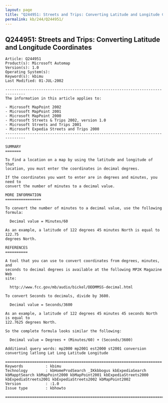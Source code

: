```yaml
---
layout: page
title: "Q244951: Streets and Trips: Converting Latitude and Longitude Coordinates"
permalink: kb/244/Q244951/
---
```


## Q244951: Streets and Trips: Converting Latitude and Longitude Coordinates

	Article: Q244951
	Product(s): Microsoft Automap
	Version(s): 1.0
	Operating System(s): 
	Keyword(s): kbimu
	Last Modified: 01-JUL-2002
	
	-------------------------------------------------------------------------------
	The information in this article applies to:
	
	- Microsoft MapPoint 2002 
	- Microsoft MapPoint 2001 
	- Microsoft MapPoint 2000 
	- Microsoft Streets & Trips 2002, version 1.0 
	- Microsoft Streets and Trips 2001 
	- Microsoft Expedia Streets and Trips 2000 
	-------------------------------------------------------------------------------
	
	SUMMARY
	=======
	
	To find a location on a map by using the latitude and longitude of that
	location, you must enter the coordinates in decimal degrees.
	
	If the coordinates you want to enter are in degrees and minutes, you need to
	convert the number of minutes to a decimal value.
	
	MORE INFORMATION
	================
	
	To convert the number of minutes to a decimal value, use the following formula:
	
	  Decimal value = Minutes/60
	
	As an example, a latitude of 122 degrees 45 minutes North is equal to 122.75
	degrees North.
	
	REFERENCES
	==========
	
	A tool that you can use to convert coordinates from degrees, minutes, and
	seconds to decimal degrees is available at the following MP2K Magazine Web
	site:
	
	  http://www.fcc.gov/mb/audio/bickel/DDDMMSS-decimal.html
	
	To convert Seconds to decimals, divide by 3600.
	
	  Decimal value = Seconds/3600
	
	As an example, a latitude of 122 degrees 45 minutes 45 seconds North is equal to
	122.7625 degrees North.
	
	So the complete formula looks similar the following:
	
	  Decimal value = Degrees + (Minutes/60) + (Seconds/3600)
	
	Additional query words: mp2000 mp2001 est2000 st2001 conversion converting latlong Lat Long Latitude Longitude
	
	======================================================================
	Keywords          : kbimu 
	Technology        : kbHomeProdSearch _IKkbbogus kbExpediaSearch kbMapptSearch kbMapPoint2000 kbMapPoint2001 kbExpediaStreets2000 kbExpediaStreets2001 kbExpediaStreets2002 kbMapPoint2002
	Version           : :1.0
	Issue type        : kbhowto
	
	=============================================================================
	
